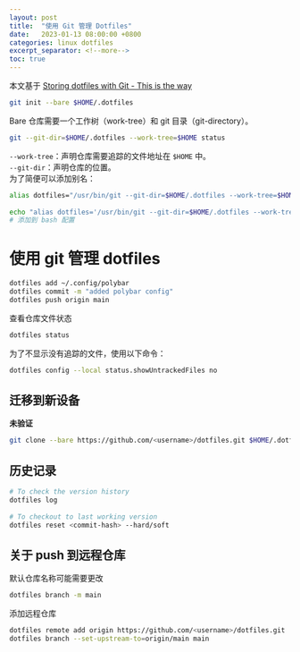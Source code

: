 ```yaml
---      
layout: post      
title:  "使用 Git 管理 Dotfiles"      
date:   2023-01-13 08:00:00 +0800      
categories: linux dotfiles       
excerpt_separator: <!--more-->
toc: true
---      
```

  
本文基于 [Storing dotfiles with Git - This is the way](https://engineeringwith.kalkayan.io/series/developer-experience/storing-dotfiles-with-git-this-is-the-way/)  
<!--more-->

```bash  
git init --bare $HOME/.dotfiles  
```  
Bare 仓库需要一个工作树（work-tree）和 git 目录（git-directory）。  

```bash  
git --git-dir=$HOME/.dotfiles --work-tree=$HOME status  
```  
```--work-tree```：声明仓库需要追踪的文件地址在 ```$HOME``` 中。  
```--git-dir```：声明仓库的位置。  
为了简便可以添加别名：  
```bash  
alias dotfiles="/usr/bin/git --git-dir=$HOME/.dotfiles --work-tree=$HOME"   
  
echo "alias dotfiles='/usr/bin/git --git-dir=$HOME/.dotfiles --work-tree=$HOME'" >> $HOME/.bashrc  
# 添加到 bash 配置  
```  
# 使用 git 管理 dotfiles  
```bash  
dotfiles add ~/.config/polybar  
dotfiles commit -m "added polybar config"  
dotfiles push origin main  
```  
查看仓库文件状态  
```bash  
dotfiles status  
```  
为了不显示没有追踪的文件，使用以下命令：  
```bash  
dotfiles config --local status.showUntrackedFiles no  
```  
## 迁移到新设备  
**未验证**  
```bash  
git clone --bare https://github.com/<username>/dotfiles.git $HOME/.dotfiles && source ~/.zshrc   
```  
## 历史记录  
```bash  
# To check the version history   
dotfiles log   
  
# To checkout to last working version  
dotfiles reset <commit-hash> --hard/soft  
```  
## 关于 push 到远程仓库  
默认仓库名称可能需要更改  
```bash  
dotfiles branch -m main  
```  
添加远程仓库  
```bash  
dotfiles remote add origin https://github.com/<username>/dotfiles.git  
dotfiles branch --set-upstream-to=origin/main main  
```